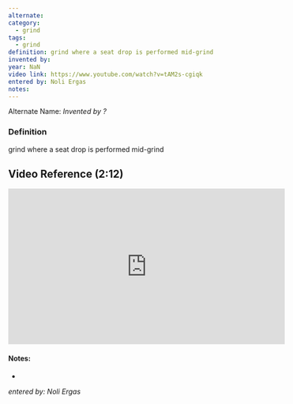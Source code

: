 ```yaml
---
alternate: 
category:
  - grind
tags:
  - grind
definition: grind where a seat drop is performed mid-grind
invented by: 
year: NaN
video link: https://www.youtube.com/watch?v=tAM2s-cgiqk
entered by: Noli Ergas
notes: 
---
```

Alternate Name: 
*Invented by ?*

### Definition
grind where a seat drop is performed mid-grind

## Video Reference (2:12)

<iframe width="560" height="315" src="https://www.youtube.com/embed/tAM2s-cgiqk?si=iJmBlNjY2RndK4Ex" title="YouTube video player" frameborder="0" allow="accelerometer; autoplay; clipboard-write; encrypted-media; gyroscope; picture-in-picture; web-share" referrerpolicy="strict-origin-when-cross-origin" allowfullscreen></iframe>

#### Notes:
- 
*entered by: Noli Ergas*
